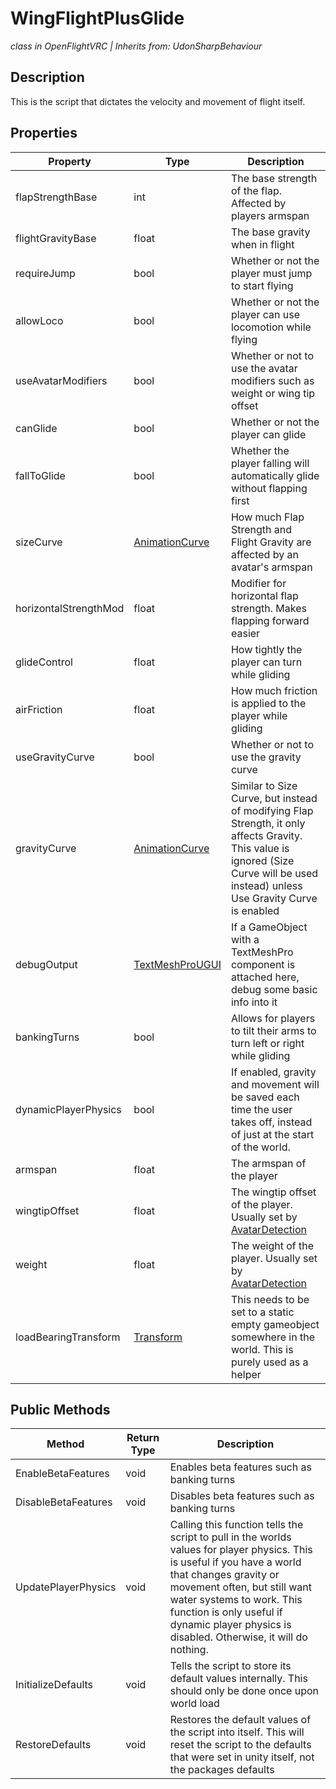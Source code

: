 # WingFlightPlusGlide
*class in OpenFlightVRC | Inherits from: UdonSharpBehaviour*

## Description
This is the script that dictates the velocity and movement of flight itself.

## Properties
| Property | Type | Description |
|-|-|-|
| flapStrengthBase | int | The base strength of the flap. Affected by players armspan |
| flightGravityBase | float | The base gravity when in flight |
| requireJump | bool | Whether or not the player must jump to start flying |
| allowLoco | bool | Whether or not the player can use locomotion while flying |
| useAvatarModifiers | bool | Whether or not to use the avatar modifiers such as weight or wing tip offset |
| canGlide | bool | Whether or not the player can glide |
| fallToGlide | bool | Whether the player falling will automatically glide without flapping first |
| sizeCurve | [AnimationCurve](https://docs.unity3d.com/ScriptReference/AnimationCurve.html) | How much Flap Strength and Flight Gravity are affected by an avatar's armspan |
| horizontalStrengthMod | float | Modifier for horizontal flap strength. Makes flapping forward easier |
| glideControl | float | How tightly the player can turn while gliding |
| airFriction | float | How much friction is applied to the player while gliding |
| useGravityCurve | bool | Whether or not to use the gravity curve |
| gravityCurve | [AnimationCurve](https://docs.unity3d.com/ScriptReference/AnimationCurve.html) | Similar to Size Curve, but instead of modifying Flap Strength, it only affects Gravity. This value is ignored (Size Curve will be used instead) unless Use Gravity Curve is enabled |
| debugOutput | [TextMeshProUGUI](https://docs.unity3d.com/Packages/com.unity.textmeshpro@1.1/api/TMPro.TextMeshProUGUI.html) | If a GameObject with a TextMeshPro component is attached here, debug some basic info into it |
| bankingTurns | bool | Allows for players to tilt their arms to turn left or right while gliding |
| dynamicPlayerPhysics | bool | If enabled, gravity and movement will be saved each time the user takes off, instead of just at the start of the world. |
| armspan | float | The armspan of the player |
| wingtipOffset | float | The wingtip offset of the player. Usually set by [AvatarDetection](/ScriptReference/Detection/AvatarDetection.md) |
| weight | float | The weight of the player. Usually set by [AvatarDetection](/ScriptReference/Detection/AvatarDetection.md) |
| loadBearingTransform | [Transform](https://docs.unity3d.com/ScriptReference/Transform.html) | This needs to be set to a static empty gameobject somewhere in the world. This is purely used as a helper |

## Public Methods
| Method | Return Type | Description |
|-|-|-|
| EnableBetaFeatures | void | Enables beta features such as banking turns |
| DisableBetaFeatures | void | Disables beta features such as banking turns |
| UpdatePlayerPhysics | void | Calling this function tells the script to pull in the worlds values for player physics. This is useful if you have a world that changes gravity or movement often, but still want water systems to work. This function is only useful if dynamic player physics is disabled. Otherwise, it will do nothing. |
| InitializeDefaults | void | Tells the script to store its default values internally. This should only be done once upon world load |
| RestoreDefaults | void | Restores the default values of the script into itself. This will reset the script to the defaults that were set in unity itself, not the packages defaults |
